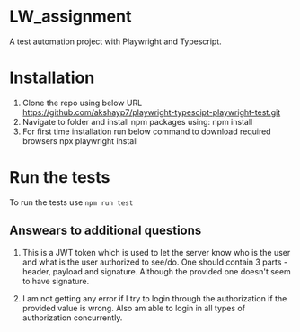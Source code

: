 # LW_assignment
A test automation project with Playwright and Typescript. 

# Installation
1. Clone the repo using below URL
https://github.com/akshayp7/playwright-typescipt-playwright-test.git
2. Navigate to folder and install npm packages using:
npm install
3. For first time installation run below command to download required browsers
npx playwright install

# Run the tests
To run the tests use `npm run test`




## Answears to additional questions
1. This is a JWT token which is used to let the server know who is the user and what is the user authorized to see/do. One should contain 3 parts - header, payload and signature. Although the provided one doesn't seem to have signature.

2. I am not getting any error if I try to login through the authorization if the provided value is wrong. Also am able to login in all types of authorization concurrently.